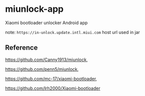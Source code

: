 # miunlock-app
Xiaomi bootloader unlocker Android app

note: ```https://in-unlock.update.intl.miui.com``` host url used in jar 
## Reference
https://github.com/Canny1913/miunlock,

https://github.com/penn5/miunlock,

https://github.com/mc-17/xiaomi-bootloader,

https://github.com/lrh2000/Xiaomi-bootloader
